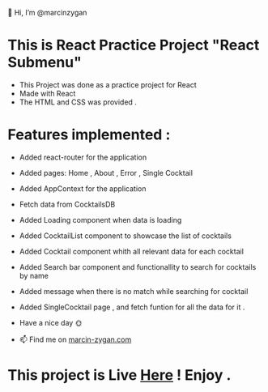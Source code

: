 👋 Hi, I’m @marcinzygan

# This is React Practice Project "React Submenu"

- This Project was done as a practice project for React
- Made with React
- The HTML and CSS was provided .

# Features implemented :

- Added react-router for the application
- Added pages: Home , About , Error , Single Cocktail
- Added AppContext for the application
- Fetch data from CocktailsDB
- Added Loading component when data is loading
- Added CocktailList component to showcase the list of cocktails
- Added Cocktail component whith all relevant data for each cocktail
- Added Search bar component and functionallity to search for cocktails by name
- Added message when there is no match while searching for cocktail
- Added SingleCocktail page , and fetch funtion for all the data for it .

- Have a nice day 🌞
- 📫 Find me on <a href="https://marcin-zygan.com">marcin-zygan.com</a>

# This project is Live <a href="https://mz-react-cocktails.netlify.app">Here</a> ! Enjoy .

